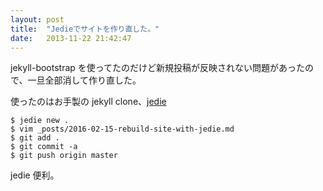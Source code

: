 ```yaml
---
layout: post
title:  "Jedieでサイトを作り直した。"
date:   2013-11-22 21:42:47
---
```

jekyll-bootstrap を使ってたのだけど新規投稿が反映されない問題があったので、一旦全部消して作り直した。

使ったのはお手製の jekyll clone、[jedie](https://github.com/mattn/jedie)

```
$ jedie new .
$ vim _posts/2016-02-15-rebuild-site-with-jedie.md
$ git add .
$ git commit -a
$ git push origin master
```

jedie 便利。
